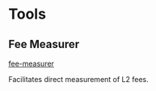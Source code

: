 # Tools

## Fee Measurer
[fee-measurer](./fee-measurer/)

Facilitates direct measurement of L2 fees.